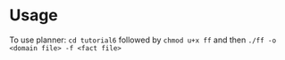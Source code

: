 # Usage 
To use planner: `cd tutorial6` followed by `chmod u+x ff`
and then `./ff -o <domain file> -f <fact file>`


